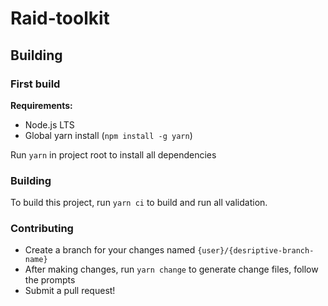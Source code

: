 # Raid-toolkit

## Building

### First build

**Requirements:**

* Node.js LTS
* Global yarn install (`npm install -g yarn`)

Run `yarn` in project root to install all dependencies

### Building

To build this project, run `yarn ci` to build and run all validation.

### Contributing

* Create a branch for your changes named `{user}/{desriptive-branch-name}`
* After making changes, run `yarn change` to generate change files, follow the prompts
* Submit a pull request!
